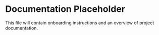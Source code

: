 # Documentation Placeholder

This file will contain onboarding instructions and an overview of project documentation.
